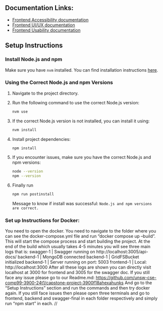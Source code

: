 ## Documentation Links:

- [Frontend Accessibility documentation](./frontend/Documentation/accessibility.md)
- [Frontend UI/UX documentation](./frontend/Documentation/UIUX.md)
- [Frontend Usability documentation](./frontend/Documentation/usability.md)

###

## Setup Instructions

### Install Node.js and npm

Make sure you have `nvm` installed. You can find installation instructions [here](https://github.com/nvm-sh/nvm#install--update-script).

### Using the Correct Node.js and npm Versions

1. Navigate to the project directory.
2. Run the following command to use the correct Node.js version:

   ```sh
   nvm use
   ```

3. If the correct Node.js version is not installed, you can install it using:

   ```sh
   nvm install
   ```

4. Install project dependencies:

   ```sh
   npm install
   ```

5. If you encounter issues, make sure you have the correct Node.js and npm versions:

   ```sh
   node --version
   npm --version
   ```

6. Finally run

   ```sh
   npm run postinstall
   ```

   Message to know if install was successful: `Node.js and npm versions are correct.`

### Set up Instructions for Docker:

You need to open the docker.
You need to navigate to the folder where you can see the docker-compose.yml file and run “docker compose up –build”.
This will start the compose process and start building the project.
At the end of the build which usually takes 4-5 minutes you will see three main logs that is:
swagger-1 | Swagger running on http://localhost:3005/api-docs/
backend-1 | MongoDB connected
backend-1 | GridFSBucket initialized
backend-1 | Server running on port: 5003
frontend-1 | Local: http://localhost:3000
After all these logs are shown you can directly visit localhost at 3000 for frontend and 3005 for the swagger doc.
If you still face any issue please go to our Readme.md: https://github.com/unsw-cse-comp99-3900-24t1/capstone-project-3900f18ahexahunks
And go to the “Setup Instructions” section and run the commands and then try docker again.
If you still face issues then please open three terminals and go to frontend, backend and swagger-final in each folder respectively and simply run “npm start” in each.
//
